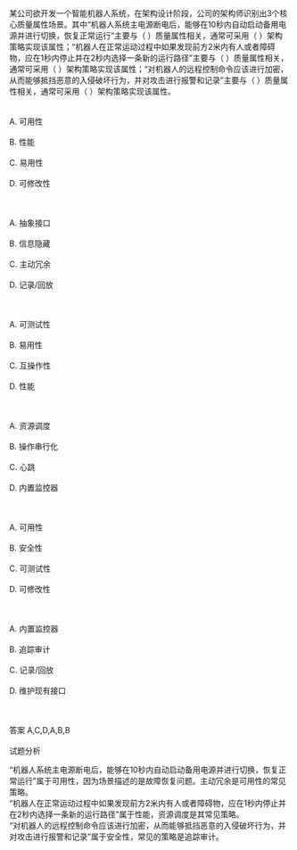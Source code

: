 <div class="detail lh2">某公司欲开发一个智能机器人系统，在架构设计阶段，公司的架构师识别出3个核心质量属性场景。其中“机器人系统主电源断电后，能够在10秒内自动启动备用电源并进行切换，恢复正常运行”主要与（  ）质量属性相关，通常可采用（  ）架构策略实现该属性；“机器人在正常运动过程中如果发现前方2米内有人或者障碍物，应在1秒内停止并在2秒内选择一条新的运行路径”主要与（  ）质量属性相关，通常可采用（  ）架构策略实现该属性；“对机器人的远程控制命令应该进行加密，从而能够抵挡恶意的入侵破坏行为，并对攻击进行报警和记录”主要与（  ）质量属性相关，通常可采用（  ）架构策略实现该属性。<br/><br/><br/>A. 可用性<br/><br/>B. 性能<br/><br/>C. 易用性<br/><br/>D. 可修改性<br/><br/><br/><br/>A. 抽象接口<br/><br/>B. 信息隐藏<br/><br/>C. 主动冗余<br/><br/>D. 记录/回放<br/><br/><br/><br/>A. 可测试性<br/><br/>B. 易用性<br/><br/>C. 互操作性<br/><br/>D. 性能<br/><br/><br/><br/>A. 资源调度<br/><br/>B. 操作串行化<br/><br/>C. 心跳<br/><br/>D. 内置监控器<br/><br/><br/><br/>A. 可用性<br/><br/>B. 安全性<br/><br/>C. 可测试性<br/><br/>D. 可修改性<br/><br/><br/><br/>A. 内置监控器<br/><br/>B. 追踪审计<br/><br/>C. 记录/回放<br/><br/>D. 维护现有接口<br/><br/><br/><br/>答案 A,C,D,A,B,B<br/><br/>试题分析<br/><p></p><p>“机器人系统主电源断电后，能够在10秒内自动启动备用电源并进行切换，恢复正常运行”属于可用性，因为场景描述的是故障恢复问题。主动冗余是可用性的常见策略。<br/>“机器人在正常运动过程中如果发现前方2米内有人或者障碍物，应在1秒内停止并在2秒内选择一条新的运行路径”属于性能，资源调度是其常见策略。<br/>“对机器人的远程控制命令应该进行加密，从而能够抵挡恶意的入侵破坏行为，并对攻击进行报警和记录”属于安全性，常见的策略是追踪审计。<br/></p></div>